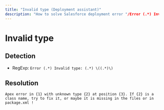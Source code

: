 ```yaml
---
title: "Invalid type (Deployment assistant)"
description: "How to solve Salesforce deployment error "/Error (.*) Invalid type: (.*) \((.*)\)""
---
```

<!-- markdownlint-disable MD013 -->
# Invalid type

## Detection

- RegExp: `Error (.*) Invalid type: (.*) \((.*)\)`

## Resolution

```shell
Apex error in {1} with unknown type {2} at position {3}. If {2} is a class name, try to fix it, or maybe it is missing in the files or in package.xml !
```
